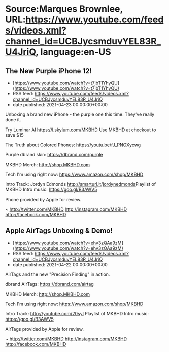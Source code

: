 # Source:Marques Brownlee, URL:https://www.youtube.com/feeds/videos.xml?channel_id=UCBJycsmduvYEL83R_U4JriQ, language:en-US

## The New Purple iPhone 12!
 - [https://www.youtube.com/watch?v=t7jbT1YhyQU](https://www.youtube.com/watch?v=t7jbT1YhyQU)
 - RSS feed: https://www.youtube.com/feeds/videos.xml?channel_id=UCBJycsmduvYEL83R_U4JriQ
 - date published: 2021-04-23 00:00:00+00:00

Unboxing a brand new iPhone - the purple one this time. They've really done it.

Try Luminar AI https://l.skylum.com/MKBHD
Use MKBHD at checkout to save $15

The Truth about Colored Phones: https://youtu.be/fJ_PNOXycwg

Purple dbrand skin: https://dbrand.com/purple

MKBHD Merch: http://shop.MKBHD.com

Tech I'm using right now: https://www.amazon.com/shop/MKBHD

Intro Track: Jordyn Edmonds http://smarturl.it/jordynedmonds​​​ 
Playlist of MKBHD Intro music: https://goo.gl/B3AWV5

Phone provided by Apple for review.

~
http://twitter.com/MKBHD
http://instagram.com/MKBHD
http://facebook.com/MKBHD

## Apple AirTags Unboxing & Demo!
 - [https://www.youtube.com/watch?v=ehv3zQAa9zM](https://www.youtube.com/watch?v=ehv3zQAa9zM)
 - RSS feed: https://www.youtube.com/feeds/videos.xml?channel_id=UCBJycsmduvYEL83R_U4JriQ
 - date published: 2021-04-22 00:00:00+00:00

AirTags and the new "Precision Finding" in action.

dbrand AirTags: https://dbrand.com/airtag

MKBHD Merch: http://shop.MKBHD.com

Tech I'm using right now: https://www.amazon.com/shop/MKBHD

Intro Track: http://youtube.com/20syl
Playlist of MKBHD Intro music: https://goo.gl/B3AWV5

AirTags provided by Apple for review.

~
http://twitter.com/MKBHD
http://instagram.com/MKBHD
http://facebook.com/MKBHD

